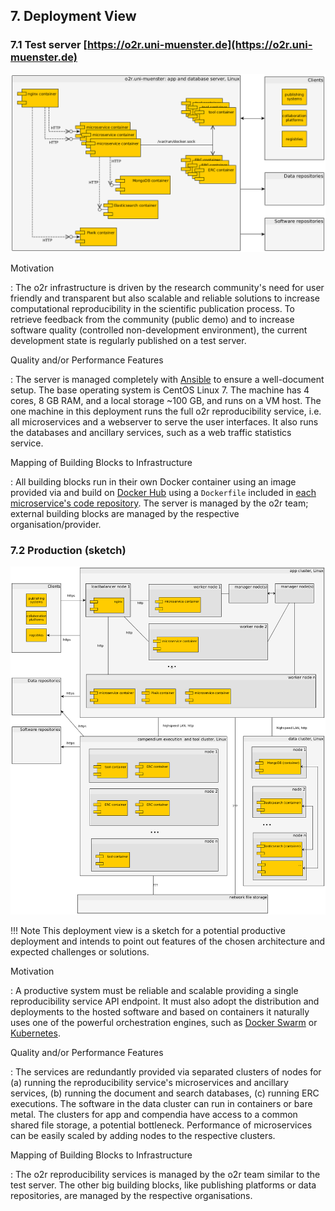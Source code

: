 ## 7. Deployment View

### 7.1 Test server [https://o2r.uni-muenster.de](https://o2r.uni-muenster.de)

[![deployment view test server](img/7.1-deployment-view-testserver.png)](img/7.1-deployment-view-testserver.png)

Motivation

:   The o2r infrastructure is driven by the research community's need for user friendly and transparent but also scalable and reliable solutions to increase computational reproducibility in the scientific publication process. To retrieve feedback from the community (public demo) and to increase software quality (controlled non-development environment), the current development state is regularly published on a test server.

Quality and/or Performance Features

:   The server is managed completely with [Ansible](https://www.ansible.com/) to ensure a well-document setup. The base operating system is CentOS Linux 7. The machine has 4 cores, 8 GB RAM, and a local storage ~100 GB, and runs on a VM host. The one machine in this deployment runs the full o2r reproducibility service, i.e. all microservices and a webserver to serve the user interfaces. It also runs the databases and ancillary services, such as a web traffic statistics service.

Mapping of Building Blocks to Infrastructure

:   All building blocks run in their own Docker container using an image provided via and build on [Docker Hub](https://hub.docker.com/r/o2rproject/) using a `Dockerfile` included in [each microservice's code repository](https://github.com/search?q=topic%3Amicroservice+org%3Ao2r-project+fork%3Atrue). The server is managed by the o2r team; external building blocks are managed by the respective organisation/provider.

### 7.2 Production (sketch)

[![deployment view test server](img/7.2-deployment-view-production-sketch.png)](img/7.2-deployment-view-production-sketch.png)

!!! Note
    This deployment view is a sketch for a potential productive deployment and intends to point out features of the chosen architecture and expected challenges or solutions.

Motivation

:   A productive system must be reliable and scalable providing a single reproducibility service API endpoint. It must also adopt the distribution and deployments to the hosted software and based on containers it naturally uses one of the powerful orchestration engines, such as [Docker Swarm](https://docs.docker.com/engine/swarm) or [Kubernetes](http://kubernetes.io/).

Quality and/or Performance Features

:   The services are redundantly provided via separated clusters of nodes for (a) running the reproducibility service's microservices and ancillary services, (b) running the document and search databases, (c) running ERC executions. The software in the data cluster can run in containers or bare metal. The clusters for app and compendia have access to a common shared file storage, a potential bottleneck. Performance of microservices can be easily scaled by adding nodes to the respective clusters.

Mapping of Building Blocks to Infrastructure

:   The o2r reproducibility services is managed by the o2r team similar to the test server. The other big building blocks, like publishing platforms or data repositories, are managed by the respective organisations.
